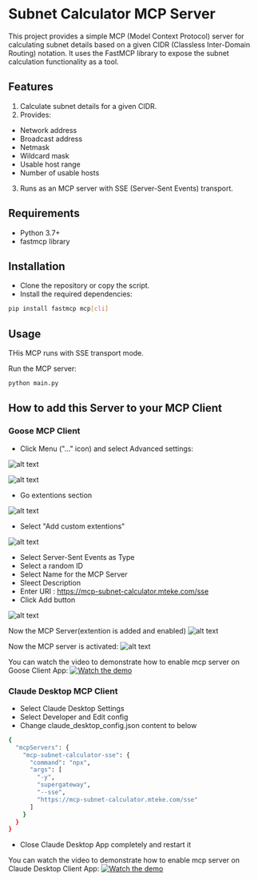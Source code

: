 # Subnet Calculator MCP Server

This project provides a simple MCP (Model Context Protocol) server for calculating subnet details based on a given CIDR (Classless Inter-Domain Routing) notation. It uses the FastMCP library to expose the subnet calculation functionality as a tool.

## Features
1. Calculate subnet details for a given CIDR.
2. Provides:
- Network address
- Broadcast address
- Netmask
- Wildcard mask
- Usable host range
- Number of usable hosts
3. Runs as an MCP server with SSE (Server-Sent Events) transport.

## Requirements
- Python 3.7+
- fastmcp library

## Installation
- Clone the repository or copy the script.
- Install the required dependencies:
```sh
pip install fastmcp mcp[cli]
```

## Usage
THis MCP runs with SSE transport mode.

Run the MCP server:
```sh
python main.py
```

## How to add this Server to your MCP Client

### Goose MCP Client
- Click Menu ("..." icon) and select Advanced settings:

![alt text](images/image.png)

![alt text](images/image-1.png)

- Go extentions section

![alt text](images/image-2.png)

- Select "Add custom extentions"

![alt text](images/image-3.png)

- Select Server-Sent Events as Type
- Select a random ID
- Select Name for the MCP Server
- Sleect Description
- Enter URI : https://mcp-subnet-calculator.mteke.com/sse
- Click Add button

![alt text](images/image-5.png)

Now the MCP Server(extention is added and enabled)
![alt text](images/image-6.png)

Now the MCP server is activated:
![alt text](images/image-7.png)


You can watch the video to demonstrate how to enable mcp server on Goose Client App:
[![Watch the demo](https://img.youtube.com/vi/SZ-UcUz4_Bk/0.jpg)](https://www.youtube.com/shorts/SZ-UcUz4_Bk)



### Claude Desktop MCP Client
- Select Claude Desktop Settings
- Select Developer and Edit config
- Change claude_desktop_config.json content to below
```sh
{
  "mcpServers": {
    "mcp-subnet-calculator-sse": {
      "command": "npx",
      "args": [
        "-y",
        "supergateway",
        "--sse",
        "https://mcp-subnet-calculator.mteke.com/sse"
      ]
    }
  }
}
```
- Close Claude Desktop App completely and restart it

You can watch the video to demonstrate how to enable mcp server on Claude Desktop Client App:
[![Watch the demo](https://img.youtube.com/vi/i7IEo-UfIcU/0.jpg)](https://youtu.be/i7IEo-UfIcU)